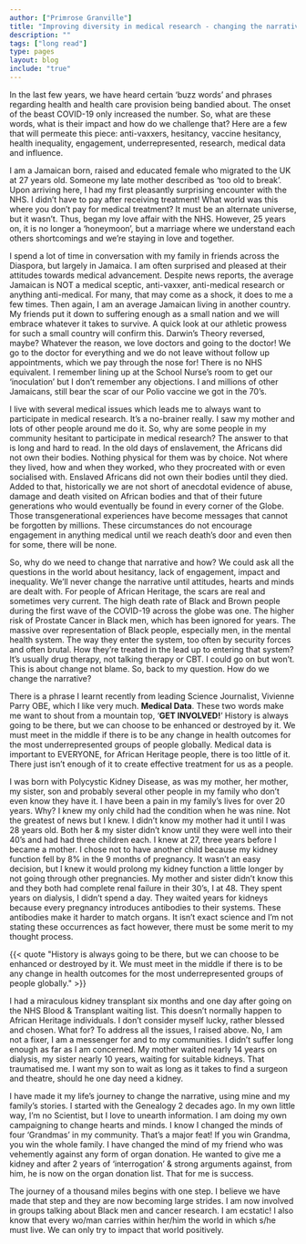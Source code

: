 ```yaml
---
author: ["Primrose Granville"]
title: "Improving diversity in medical research - changing the narrative and what we need to do that?"
description: ""
tags: ["long read"]
type: pages
layout: blog
include: "true"
---
```


In the last few years, we have heard certain ‘buzz words’ and phrases regarding health and health care provision being bandied about. The onset of the beast COVID-19 only increased the number. So, what are these words, what is their impact and how do we challenge that? Here are a few that will permeate this piece: anti-vaxxers, hesitancy, vaccine hesitancy, health inequality, engagement, underrepresented, research, medical data and influence.

I am a Jamaican born, raised and educated female who migrated to the UK at 27 years old. Someone my late mother described as ‘too old to break’. Upon arriving here, I had my first pleasantly surprising encounter with the NHS. I didn’t have to pay after receiving treatment! What world was this where you don’t pay for medical treatment? It must be an alternate universe, but it wasn’t. Thus, began my love affair with the NHS. However, 25 years on, it is no longer a ‘honeymoon’, but a marriage where we understand each others shortcomings and we’re staying in love and together.

I spend a lot of time in conversation with my family in friends across the Diaspora, but largely in Jamaica. I am often surprised and pleased at their attitudes towards medical advancement. Despite news reports, the average Jamaican is NOT a medical sceptic, anti-vaxxer, anti-medical research or anything anti-medical. For many, that may come as a shock, it does to me a few times. Then again, I am an average Jamaican living in another country. My friends put it down to suffering enough as a small nation and we will embrace whatever it takes to survive. A quick look at our athletic prowess for such a small country will confirm this. Darwin’s Theory reversed, maybe? Whatever the reason, we love doctors and going to the doctor! We go to the doctor for everything and we do not leave without follow up appointments, which we pay through the nose for! There is no NHS equivalent. I remember lining up at the School Nurse’s room to get our ‘inoculation’ but I don’t remember any objections. I and millions of other Jamaicans, still bear the scar of our Polio vaccine we got in the 70’s.

I live with several medical issues which leads me to always want to participate in medical research. It’s a no-brainer really. I saw my mother and lots of other people around me do it. So, why are some people in my community hesitant to participate in medical research? The answer to that is long and hard to read. In the old days of enslavement, the Africans did not own their bodies. Nothing physical for them was by choice. Not where they lived, how and when they worked, who they procreated with or even socialised with. Enslaved Africans did not own their bodies until they died. Added to that, historically we are not short of anecdotal evidence of abuse, damage and death visited on African bodies and that of their future generations who would eventually be found in every corner of the Globe. Those transgenerational experiences have become messages that cannot be forgotten by millions. These circumstances do not encourage engagement in anything medical until we reach death’s door and even then for some, there will be none.

So, why do we need to change that narrative and how? We could ask all the questions in the world about hesitancy, lack of engagement, impact and inequality. We’ll never change the narrative until attitudes, hearts and minds are dealt with. For people of African Heritage, the scars are real and sometimes very current. The high death rate of Black and Brown people during the first wave of the COVID-19 across the globe was one. The higher risk of Prostate Cancer in Black men, which has been ignored for years. The massive over representation of Black people, especially men, in the mental health system. The way they enter the system, too often by security forces and often brutal. How they’re treated in the lead up to entering that system? It’s usually drug therapy, not talking therapy or CBT. I could go on but won’t. This is about change not blame. So, back to my question. How do we change the narrative?

There is a phrase I learnt recently from leading Science Journalist, Vivienne Parry OBE, which I like very much. **Medical Data**. These two words make me want to shout from a mountain top, ‘**GET INVOLVED!**’ History is always going to be there, but we can choose to be enhanced or destroyed by it. We must meet in the middle if there is to be any change in health outcomes for the most underrepresented groups of people globally. Medical data is important to EVERYONE, for African Heritage people, there is too little of it. There just isn’t enough of it to create effective treatment for us as a people.

I was born with Polycystic Kidney Disease, as was my mother, her mother, my sister, son and probably several other people in my family who don’t even know they have it. I have been a pain in my family’s lives for over 20 years. Why? I knew my only child had the condition when he was nine. Not the greatest of news but I knew. I didn’t know my mother had it until I was 28 years old. Both her & my sister didn’t know until they were well into their 40’s and had had three children each. I knew at 27, three years before I became a mother. I chose not to have another child because my kidney function fell by 8% in the 9 months of pregnancy. It wasn’t an easy decision, but I knew it would prolong my kidney function a little longer by not going through other pregnancies. My mother and sister didn’t know this and they both had complete renal failure in their 30’s, I at 48. They spent years on dialysis, I didn’t spend a day. They waited years for kidneys because every pregnancy introduces antibodies to their systems. These antibodies make it harder to match organs. It isn’t exact science and I’m not stating these occurrences as fact however, there must be some merit to my thought process.

{{< quote "History is always going to be there, but we can choose to be enhanced or destroyed by it. We must meet in the middle if there is to be any change in health outcomes for the most underrepresented groups of people globally." >}}

I had a miraculous kidney transplant six months and  one day after going on the NHS Blood & Transplant waiting list. This doesn’t normally happen to African Heritage individuals. I don’t consider myself lucky, rather blessed and chosen. What for? To address all the issues, I raised above. No, I am not a fixer, I am a messenger for and to my communities. I didn’t suffer long enough as far as I am concerned. My mother waited nearly 14 years on dialysis, my sister nearly 10 years, waiting for suitable kidneys. That traumatised me. I want my son to wait as long as it takes to find a surgeon and theatre, should he one day need a kidney.

I have made it my life’s journey to change the narrative, using mine and my family’s stories. I started with the Genealogy 2 decades ago. In my own little way, I’m no Scientist, but I love to unearth information. I am doing my own campaigning to change hearts and minds. I know I changed the minds of four ‘Grandmas’ in my community. That’s a major feat! If you win Grandma, you win the whole family. I have changed the mind of my friend who was vehemently against any form of organ donation. He wanted to give me a kidney and after 2 years of ‘interrogation’ & strong arguments against, from him, he is now on the organ donation list. That for me is success.

The journey of a thousand miles begins with one step. I believe we have made that step and they are now becoming large strides. I am now involved in groups talking about Black men and cancer research. I am ecstatic! I also know that every wo/man carries within her/him the world in which s/he must live. We can only try to impact that world positively.
